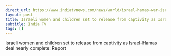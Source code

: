 ```yaml
---
direct_url: https://www.indiatvnews.com/news/world/israel-hamas-war-israeli-women-and-children-set-to-release-from-captivity-as-israel-palestine-conflict-deal-nearly-complete-benjamin-netabyahu-idf-2023-11-21-903790
layout: post
title: Israeli women and children set to release from captivity as Israel-Hamas deal nearly complete: Report
subtitle: India TV
tags: []
---
```


Israeli women and children set to release from captivity as Israel-Hamas deal nearly complete: Report
